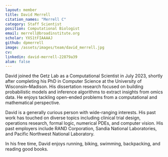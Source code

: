 ```yaml
---
layout: member
title: David Merrell
citation_names: "Merrell C" 
category: Staff Scientist
position: Computational Biologist
email: merrell@broadinstitute.org
scholar: YXS1tFIAAAAJ
github: dpmerrell
image: /assets/images/team/david_merrell.jpg
cv:
linkedin: david-merrell-22879a39
alum: false
---
```


David joined the Getz Lab as a Computational Scientist in July 2023, shortly after completing his PhD in Computer Science at the University of Wisconsin–Madison. His dissertation research focused on building probabilistic models and inference algorithms to extract insights from omics data. He enjoys tackling open-ended problems from a computational and mathematical perspective. 

David is a generally curious person with wide-ranging interests. His past work has touched on diverse topics including clinical trial design, operations research, formal logic, numerical PDEs, and computer vision. His past employers include RAND Corporation, Sandia National Laboratories, and Pacific Northwest National Laboratory.

In his free time, David enjoys running, biking, swimming, backpacking, and reading good books.
